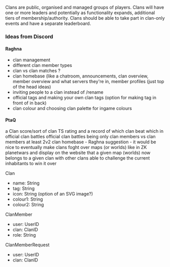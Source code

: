 Clans are public, organised and managed groups of players. Clans will have one or more leaders and potentially as functionality expands, additional tiers of membership/authority. Clans should be able to take part in clan-only events and have a separate leaderboard.

### Ideas from Discord
#### Raghna
- clan management
- different clan member types
- clan vs clan matches ?
- clan homebase (like a chatroom, announcements, clan overview, member overview and what servers they're in, member profiles (just top of the head ideas)
- inviting people to a clan instead of /rename
- official tags and making your own clan tags (option for making tag in front of in back)
- clan colour and choosing clan palette for ingame colours

#### PtaQ
a Clan score/sort of clan TS rating and a record of which clan beat which in official clan battles
official clan battles being only clan members vs clan members
at least 2v2
clan homebase - Raghna suggestion - it would be nice to eventually make clans foght over maps (or worlds) like in ZK planetwars
and display on the website that a given map (worlds) now belongs to a given clan
with other clans able to challenge the current inhabitants to win it over

Clan
- name: String
- tag: String
- icon: String (option of an SVG image?)
- colour1: String
- colour2: String

ClanMember
- user: UserID
- clan: ClanID
- role: String

ClanMemberRequest
- user: UserID
- clan: ClanID
